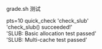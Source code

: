 grade.sh
测试

pts=10
quick_check 'check_slub' \
    'check_slub() succeeded!' \
    'SLUB: Basic allocation test passed' \
    'SLUB: Multi-cache test passed'
